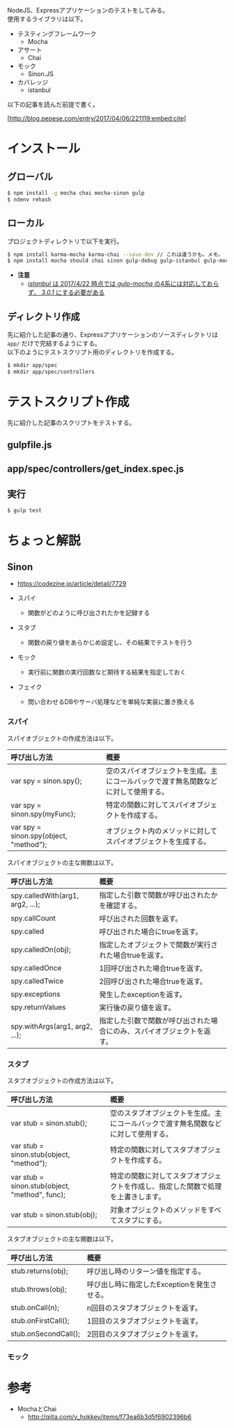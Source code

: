 NodeJS、Expressアプリケーションのテストをしてみる。  
使用するライブラリは以下。

- テスティングフレームワーク
  - Mocha
- アサート
  - Chai
- モック
  - Sinon.JS
- カバレッジ
  - istanbul

以下の記事を読んだ前提で書く。

[http://blog.pepese.com/entry/2017/04/06/221119:embed:cite]

# インストール

## グローバル

```sh
$ npm install -g mocha chai mocha-sinon gulp
$ ndenv rehash
```

## ローカル

プロジェクトディレクトリで以下を実行。

```sh
$ npm install karma-mocha karma-chai --save-dev // これは違うかも。メモ。
$ npm install mocha should chai sinon gulp-debug gulp-istanbul gulp-mocha@3.0.1 isparta --save-dev
```

- **注意**
  - [*istanbul* は 2017/4/22 時点では *gulp-mocha* の4系には対応しておらず、 *3.0.1* にする必要がある](https://github.com/SBoudrias/gulp-istanbul)

## ディレクトリ作成

先に紹介した記事の通り、Expressアプリケーションのソースディレクトリは ```app/``` だけで完結するようにする。  
以下のようにテストスクリプト用のディレクトリを作成する。

```sh
$ mkdir app/spec
$ mkdir app/spec/controllers
```

# テストスクリプト作成

先に紹介した記事のスクリプトをテストする。

## gulpfile.js

<script src="http://gist-it.appspot.com/https://github.com/pepese/js-sample/blob/master/express-sample/gulpfile.js?footer=0"></script>

## app/spec/controllers/get_index.spec.js

<script src="http://gist-it.appspot.com/https://github.com/pepese/js-sample/blob/master/express-sample/app/spec/controllers/get_index.spec.js?footer=0"></script>

## 実行

```sh
$ gulp test
```

# ちょっと解説

## Sinon

- https://codezine.jp/article/detail/7729

- スパイ
  - 関数がどのように呼び出されたかを記録する
- スタブ
  - 関数の戻り値をあらかじめ設定し、その結果でテストを行う
- モック
  - 実行前に関数の実行回数など期待する結果を指定しておく
- フェイク
  - 問い合わせるDBやサーバ処理などを単純な実装に置き換える

### スパイ

スパイオブジェクトの作成方法は以下。

|呼び出し方法|概要|
|:---|:---|
|var spy = sinon.spy();|空のスパイオブジェクトを生成。主にコールバックで渡す無名関数などに対して使用する。|
|var spy = sinon.spy(myFunc);|特定の関数に対してスパイオブジェクトを作成する。|
|var spy = sinon.spy(object, "method");|オブジェクト内のメソッドに対してスパイオブジェクトを生成する。|

スパイオブジェクトの主な関数は以下。

|呼び出し方法|概要|
|:---|:---|
|spy.calledWith(arg1, arg2, ...);|指定した引数で関数が呼び出されたかを確認する。|
|spy.callCount|呼び出された回数を返す。|
|spy.called|呼び出された場合にtrueを返す。|
|spy.calledOn(obj);|指定したオブジェクトで関数が実行された場合trueを返す。|
|spy.calledOnce|1回呼び出された場合trueを返す。|
|spy.calledTwice|2回呼び出された場合trueを返す。|
|spy.exceptions|発生したexceptionを返す。|
|spy.returnValues|実行後の戻り値を返す。|
|spy.withArgs(arg1, arg2, ...);|指定した引数で関数が呼び出された場合にのみ、スパイオブジェクトを返す。|

### スタブ

スタブオブジェクトの作成方法は以下。

|呼び出し方法|概要|
|:---|:---|
|var stub = sinon.stub();|空のスタブオブジェクトを生成。主にコールバックで渡す無名関数などに対して使用する。|
|var stub = sinon.stub(object, "method");|特定の関数に対してスタブオブジェクトを作成する。|
|var stub = sinon.stub(object, "method", func);|特定の関数に対してスタブオブジェクトを作成し、指定した関数で処理を上書きします。|
|var stub = sinon.stub(obj);|対象オブジェクトのメソッドをすべてスタブにする。|

スタブオブジェクトの主な関数は以下。

|呼び出し方法|概要|
|:---|:---|
|stub.returns(obj);|呼び出し時のリターン値を指定する。|
|stub.throws(obj);|呼び出し時に指定したExceptionを発生させる。|
|stub.onCall(n);|n回目のスタブオブジェクトを返す。|
|stub.onFirstCall();|1回目のスタブオブジェクトを返す。|
|stub.onSecondCall();|2回目のスタブオブジェクトを返す。|

### モック


# 参考

- MochaとChai
  - http://qiita.com/y_hokkey/items/f73ea6b3d5f6902396b6
